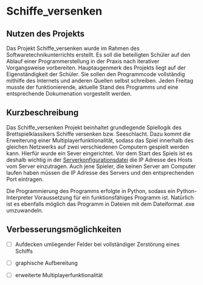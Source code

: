 # Schiffe_versenken
## Nutzen des Projekts

Das Projekt Schiffe_versenken wurde im Rahmen des Softwaretechnikunterrichts erstellt. Es soll die beteiligten Schüler auf den Ablauf einer Programmerstellung in der Praxis nach iterativer Vorgangsweise vorbereiten. Hauptaugenmerk des Projekts liegt auf der Eigenständigkeit der Schüler. Sie sollen den Programmcode vollständig mithilfe des Internets und anderen Quellen selbst schreiben. Jeden Freitag musste der funktionierende, aktuelle Stand des Programms und eine entsprechende Dokumenation vorgestellt werden.

## Kurzbeschreibung

Das Schiffe_versenken Projekt beinhaltet grundlegende Spiellogik des Brettspielklassikers Schiffe versenken bzw. Seeschlacht. Dazu kommt die Erweiterung einer Multiplayerfunktionalität, sodass das Spiel innerhalb des gleichen Netzwerks auf zwei verschiedenen Computern gespielt werden kann. Hierfür wurde ein Sever eingerichtet. Vor dem Start des Spiels ist es deshalb wichtig in der [Serverkonfigurationsdatei](https://github.com/xTzarol/Schiffe_versenken/blob/main/serverconfig.ini) die IP Adresse des Hosts vom Server einzutragen. Auch jene Spieler, die keinen Server am Computer laufen haben müssen die IP Adresse des Servers und den entsprechenden Port eintragen.

Die Programmierung des Programms erfolgte in Python, sodass ein Python-Interpreter Voraussetzung für ein funktionsfähiges Programm ist. Natürlich ist es ebenfalls möglich das Programm in Dateien mit dem Dateiformat .exe umzuwandeln.

## Verbesserungsmöglichkeiten

- [ ] Aufdecken umliegender Felder bei vollständiger Zerstörung eines Schiffs

- [ ] graphische Aufbereitung

- [ ] erweiterte Multiplayerfunktionalität
